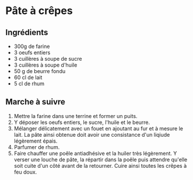 # Pâte à crêpes

## Ingrédients
+ 300g de farine
+ 3 oeufs entiers
+ 3 cuillères à soupe de sucre
+ 3 cuillères à soupe d'huile
+ 50 g de beurre fondu
+ 60 cl de lait
+ 5 cl de rhum

## Marche à suivre
1. Mettre la farine dans une terrine et former un puits.
2. Y déposer les oeufs entiers, le sucre, l'huile et le beurre.
3. Mélanger délicatement avec un fouet en ajoutant au fur et à mesure le lait. La pâte ainsi obtenue doit avoir une consistance d'un liqiude légèrement épais.
4. Parfumer de rhum.
5. Faire chauffer une poêle antiadhésive et la huiler très légèrement. Y verser une louche de pâte, la répartir dans la poêle puis attendre qu'elle soit cuite d'un côté avant de la retourner. Cuire ainsi toutes les crêpes à feu doux.

